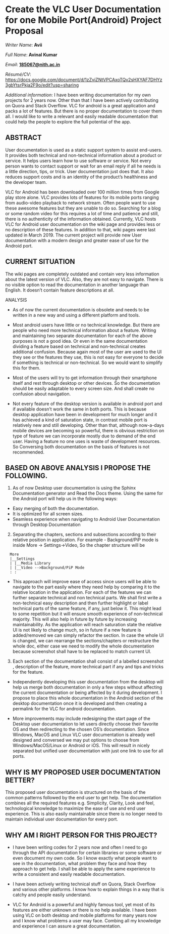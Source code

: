 # Create the VLC User Documentation for one Mobile Port(Android) Project Proposal

*Writer Name*: **Avii**

*Full Name*: **Avinal Kumar**

*Email*: **185067@nith.ac.in**

*Résumé/CV*: https://docs.google.com/document/d/1zZviZNtVPCAxoTQv2sHXYAF7DHYz3gbYtsrPkja2F9o/edit?usp=sharing

*Additional information*: I have been writing documentation for my own projects for 2 years now. Other than that I have been actively contributing on Quora and Stack Overflow. VLC for android is a great application and packs a lot of features. But there is no proper documentation to cover them all. I would like to write a relevant and easily readable documentation that could help the people to explore the full potential of the app.

## ABSTRACT
User documentation is used as a static support system to assist end-users. It provides both technical and non-technical information about a product or service. It helps users 
learn how to use software or service. Not every person wants to contact support or wait for an email reply if all he needs is a little direction, tips, or trick. User 
documentation just does that. It also reduces support costs and is an identity of the product’s healthiness and the developer team.

VLC for Android has been downloaded over 100 million times from Google play store alone. VLC provides lots of features for its mobile ports ranging from audio-video playback 
to network stream. Often people want to use these awesome features but they are unable to do so. Searching for a blog or some random video for this requires a lot of time 
and patience and still, there is no authenticity of the information obtained. Currently, VLC hosts VLC for Android user documentation on the wiki page and provides less or 
no description of these features. In addition to that, wiki pages were last updated in March 2019. The current project will provide new User documentation with a modern 
design and greater ease of use for the Android port.

## CURRENT SITUATION
The wiki pages are completely outdated and contain very less information about the latest version of VLC. Also, they are not easy to navigate. There is no visible option to 
read the documentation in another language than English. It doesn’t contain feature descriptions at all.

ANALYSIS
* As of now the current documentation is obsolete and needs to be written in a new way and using a different platform and tools.

* Most android users have little or no technical knowledge. But there are people who need more technical information about a feature. Writing and maintaining two separate 
documentation for each of the above purposes is not a good idea. Or even in the same documentation dividing a feature based on technical and non-technical creates additional 
confusion. Because again most of the user are used to the UI they see or the features they use, this is not easy for everyone to decide if something is technical or non-technical. So we would want to simplify this for them.

* Most of the users will try to get information through their smartphone itself and rest through desktop or other devices. So the documentation should be easily adaptable to 
every screen size. And shall create no confusion about navigation.

* Not every feature of the desktop version is available in android port and if available doesn’t work the same in both ports. This is because desktop application have been 
in development for much longer and it has achieved a kind of saturation state, in contrast mobile port is relatively new and still developing. Other than that, although 
now-a-days mobile devices are becoming so powerful, there is obvious restriction on type of feature we can incorporate mostly due to demand of the end user. Having a feature 
no one uses is waste of development resources. So Conversing both documentation on the basis of features is not recommended.

## BASED ON ABOVE ANALYSIS I PROPOSE THE FOLLOWING.
1. As of now Desktop user documentation is using the Sphinx Documentation generator and Read the Docs theme. Using the same for the Android port will help us in the following 
ways:
  * Easy merging of both the documentation.
  * It is optimized for all screen sizes.
  * Seamless experience when navigating to Android User Documentation through Desktop Documentation

2. Separating the chapters, sections and subsections according to their relative position in application. For example - Background/PiP mode is inside More -> Settings->Video, 
So the chapter structure will be
  ```
    More
    |__Settings
    | |__Media Library
    | |__Video -->Background/PiP Mode
    : :
  ```
  * This approach will improve ease of access since users will be able to navigate to the part easily where they need help by comparing it to the relative location in the 
  application. For each of the features we can further separate technical and non technical parts. We shall first write a non-technical easy description and then further 
  highlight or label technical parts of the same feature, if any, just below it. This might lead to some repetition but it will ensure smooth experience of non-technical 
  majority. This will also help in future by future by increasing maintainability. As the application will reach saturation state the relative UI is not likely to change 
  much, so in future if a new feature is added/removed we can simply refactor the section. In case the whole UI is changed, we can rearrange the sections/chapters or 
  restructure the whole doc, either case we need to modify the whole documentation because screenshot shall have to be replaced to match current UI.

3. Each section of the documentation shall consist of a labelled screenshot , description of the feature, more technical part if any and tips and tricks for the feature.

  * Independently developing this user documentation from the desktop will help us merge both documentation in only a few steps without affecting the current documentation 
  or being affected by it during development. I propose to place this whole documentation in the Android section of the desktop documentation once it is developed and then 
  creating a permalink for the VLC for android documentation.

  * More improvements may include redesigning the start page of the Desktop user documentation to let users directly choose their favorite OS and then redirecting to the 
  chosen OS’s documentation. Since Windows, MacOS and Linux VLC user documentation is already well designed and conversed we may put options to choose from 
  Windows/MacOS/Linux or Android or iOS. This will result in nicely separated but unified user documentation with just one link to use for all ports.

## WHY IS MY PROPOSED USER DOCUMENTATION BETTER?
This proposed user documentation is structured on the basis of the common patterns followed by the end user to get help. The documentation combines all the required features 
e.g. Simplicity, Clarity, Look and feel, technological knowledge to maximize the ease of use and end user experience. This is also easily maintainable since there is no 
longer need to maintain individual user documentation for every port.

## WHY AM I RIGHT PERSON FOR THIS PROJECT?
* I have been writing codes for 2 years now and often I need to go through the API documentation for certain libraries or some software or even document my own code. So I 
know exactly what people want to see in the documentation, what problem they face and how they approach to get help. I shall be able to apply the same experience to write a 
consistent and easily readable documentation.

* I have been actively writing technical stuff on Quora, Stack Overflow and various other platforms. I know how to explain things in a way that is catchy and people easily 
understand.

* VLC for Android is a powerful and highly famous tool, yet most of its features are either unknown or there is no help available. I have been using VLC on both desktop and 
mobile platforms for many years now and I know what problems a user may face. Combing all my knowledge and experience I can assure a great documentation.
